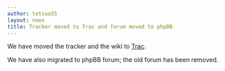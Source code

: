 ```yaml
---
author: tetsuo55
layout: news
title: Tracker moved to Trac and forum moved to phpBB
---
```


We have moved the tracker and the wiki to [Trac](https://sourceforge.net/apps/trac/mpc-hc/).

We have also migrated to phpBB forum; the old forum has been removed.
